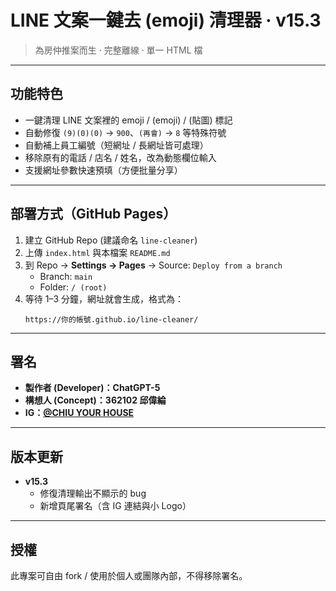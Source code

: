 # LINE 文案一鍵去 (emoji) 清理器 · v15.3

> 為房仲推案而生 · 完整離線 · 單一 HTML 檔

---

## 功能特色
- 一鍵清理 LINE 文案裡的 emoji / (emoji) / (貼圖) 標記  
- 自動修復 `(9)(0)(0)` → `900`、`(再會)` → `8` 等特殊符號  
- 自動補上員工編號（短網址 / 長網址皆可處理）  
- 移除原有的電話 / 店名 / 姓名，改為動態欄位輸入  
- 支援網址參數快速預填（方便批量分享）  

---

## 部署方式（GitHub Pages）
1. 建立 GitHub Repo (建議命名 `line-cleaner`)  
2. 上傳 `index.html` 與本檔案 `README.md`  
3. 到 Repo → **Settings → Pages** → Source: `Deploy from a branch`  
   - Branch: `main`  
   - Folder: `/ (root)`  
4. 等待 1–3 分鐘，網址就會生成，格式為：  
   ```
   https://你的帳號.github.io/line-cleaner/
   ```

---

## 署名
- **製作者 (Developer)：ChatGPT-5**  
- **構想人 (Concept)：362102 邱偉綸**  
- **IG：[@CHIU YOUR HOUSE](https://www.instagram.com/chiuyourhouse?igsh=MXZxaDd6YTE2eno3ZA%3D%3D&utm_source=qr)**  

---

## 版本更新
- **v15.3**  
  - 修復清理輸出不顯示的 bug  
  - 新增頁尾署名（含 IG 連結與小 Logo）  

---

## 授權
此專案可自由 fork / 使用於個人或團隊內部，不得移除署名。
